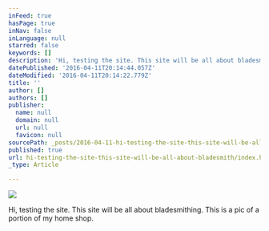 ```yaml
---
inFeed: true
hasPage: true
inNav: false
inLanguage: null
starred: false
keywords: []
description: 'Hi, testing the site. This site will be all about bladesmithing.'
datePublished: '2016-04-11T20:14:44.057Z'
dateModified: '2016-04-11T20:14:22.779Z'
title: ''
author: []
authors: []
publisher:
  name: null
  domain: null
  url: null
  favicon: null
sourcePath: _posts/2016-04-11-hi-testing-the-site-this-site-will-be-all-about-bladesmith.md
published: true
url: hi-testing-the-site-this-site-will-be-all-about-bladesmith/index.html
_type: Article

---
```

![](https://the-grid-user-content.s3-us-west-2.amazonaws.com/b429d384-7b07-4595-96f6-d1803b467b92.jpg)

Hi, testing the site. This site will be all about bladesmithing. This is a pic of a portion of my home shop.